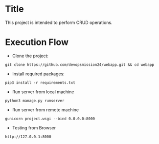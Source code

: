 # Title
This project is intended to perform CRUD operations.

# Execution Flow
* Clone the project:
```
git clone https://github.com/devopsmission24/webapp.git && cd webapp
```
* Install required packages:
```
pip3 install -r requirements.txt
```
* Run server from local machine
```
python3 manage.py runserver
```
* Run server from remote machine
```
gunicorn project.wsgi --bind 0.0.0.0:8000
```
* Testing from Browser
```
http://127.0.0.1:8000
```
